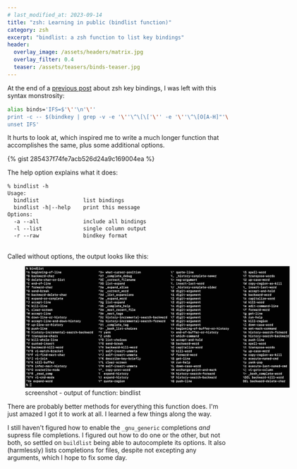 ```yaml
---
# last_modified_at: 2023-09-14
title: "zsh: Learning in public (bindlist function)"
category: zsh
excerpt: "bindlist: a zsh function to list key bindings"
header:
  overlay_image: /assets/headers/matrix.jpg
  overlay_filter: 0.4
  teaser: /assets/teasers/binds-teaser.jpg
---
```


At the end of a [previous post](/zsh/binds/) about zsh key bindings, I was left with this syntax monstrosity:

```zsh
alias binds='IFS=$'\''\n'\''
print -c -- $(bindkey | grep -v -e '\''\^\[\['\'' -e '\''\^\[O[A-H]"'\'' | sed -e '\''s/^"//g'\'' -e '\''s/" / /g'\'' -e '\''s/\^\[/⌥/g'\'')
unset IFS'
```

It hurts to look at, which inspired me to write a much longer function that accomplishes the same, plus some additional options.

{% gist 285437f74fe7acb526d24a9c169004ea %}
<br>

The help option explains what it does:

```
% bindlist -h
Usage:
  bindlist              list bindings
  bindlist -h|--help    print this message
Options:
  -a --all              include all bindings
  -l --list             single column output
  -r --raw              bindkey format
```
<br>
Called without options, the output looks like this:

<figure style="width: 600px" class="align-center">
  <a href="/assets/ss/bindlist.jpg" title="screenshot - output of function: bindlist" alt="screenshot - output of function: bindlist">
  <img src="/assets/ss/bindlist.jpg" alt="screenshot -  output of function: bindlist"></a>
  <figcaption>screenshot -  output of function: bindlist</figcaption>
</figure>

There are probably better methods for everything this function does. I'm just amazed I got it to work at all. I learned a few things along the way.

I still haven't figured how to enable the `_gnu_generic` completions *and* supress file completions. I figured out how to do one or the other, but not both, so settled on `buildlist` being able to autocomplete its options. It also (harmlessly) lists completions for files, despite not excepting any arguments, which I hope to fix some day.

